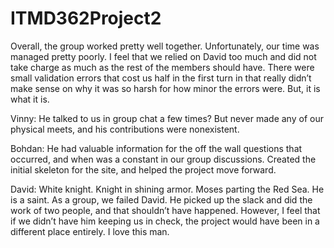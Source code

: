 # ITMD362Project2
Overall, the group worked pretty well together. Unfortunately, our time was managed pretty poorly. I feel that we relied on David too much and did not take charge as much as the rest of the members should have. There were small validation errors that cost us half in the first turn in that really didn’t make sense on why it was so harsh for how minor the errors were. But, it is what it is. 

Vinny:
He talked to us in group chat a few times? But never made any of our physical meets, and his contributions were nonexistent.

Bohdan:
He had valuable information for the off the wall questions that occurred, and when was a constant in our group discussions.  Created the initial skeleton for the site, and helped the project move forward.

David:
White knight. Knight in shining armor. Moses parting the Red Sea. He is a saint. As a group, we failed David. He picked up the slack and did the work of two people, and that shouldn’t have happened. However, I feel that if we didn’t have him keeping us in check, the project would have been in a different place entirely. I love this man.

